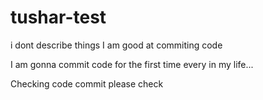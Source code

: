 # tushar-test
i dont describe things
I am good at commiting code

I am gonna commit code for the first time every in my life...

Checking code commit
please check
